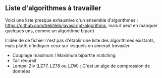 ## Liste d'algorithmes à travailler

Voici une liste presque exhaustive d'un ensemble d'algorithmes : https://github.com/trekhleb/javascript-algorithms, mais il peut en manquer quelques uns, comme un algorithme biparti

L'idée de ce fichier n'est pas d'établir une liste des algorithmes existants, mais plutôt d'indiquer ceux sur lesquels on aimerait *travailler*

- Couplage maximum / Maximum bipartite matching 
- Tail récursif
- Lempel Ziv (LZ77, LZ78 ou LZW) : C'est un algo de compression de données
